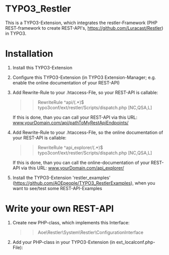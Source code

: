 # TYPO3_Restler
This is a TYPO3-Extension, which integrates the restler-Framework (PHP REST-framework to create REST-API's, https://github.com/Luracast/Restler) in TYPO3.

# Installation
1. Install this TYPO3-Extension
2. Configure this TYPO3-Extension (in TYPO3 Extension-Manager; e.g. enable the online documentation of your REST-API)
3. Add Rewrite-Rule to your .htaccess-File, so your REST-API is callable:
   >> RewriteRule ^api/(.*)$ typo3conf/ext/restler/Scripts/dispatch.php [NC,QSA,L]
   
   If this is done, than you can call your REST-API via this URL: www.yourDomain.com/api/pathToMyRestApiEndpoints/

4. Add Rewrite-Rule to your .htaccess-File, so the online documentation of your REST-API is callable:
   >> RewriteRule ^api_explorer/(.*)$ typo3conf/ext/restler/Scripts/dispatch.php [NC,QSA,L]

   If this is done, than you can call the online-documentation of your REST-API via this URL: www.yourDomain.com/api_explorer/
5. Install the TYPO3-Extension 'restler_examples' (https://github.com/AOEpeople/TYPO3_RestlerExamples), when you want to see/test some REST-API-Examples

# Write your own REST-API
1. Create new PHP-class, which implements this Interface:
   >> Aoe\Restler\System\Restler\ConfigurationInterface
   
2. Add your PHP-class in your TYPO3-Extension (in ext_localconf.php-File):
  >> 
